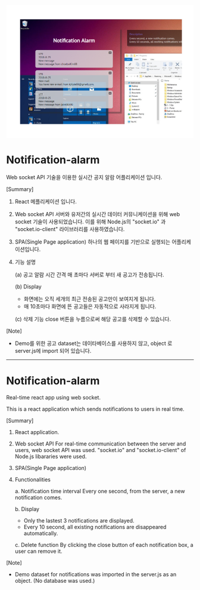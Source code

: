 <div align="center">	
    <img src="Notification-alarm.png" width="800px"</img> 
</div>	


# Notification-alarm

Web socket API 기술을 이용한 실시간 공지 알람 어플리케이션 입니다. 

[Summary]

1) React 메플리케이션 입니다.

2) Web socket API
  서버와 유저간의 실시간 데이터 커뮤니케이션을 위해 web socket 기술이 사용되었습니다. 
  이를 위해 Node.js의 "socket.io" 과 "socket.io-client" 라이브러리를 사용하였습니다.

3) SPA(Single Page application)
  하나의 웹 페이지를 기반으로 실행되는 어플리케이션입니다.

4) 기능 설명
  
    (a) 공고 알람 시간 간격
       매 초마다 서버로 부터 새 공고가 전송됩니다.
  
    (b) Display
      - 화면에는 오직 세개의 최근 전송된 공고만이 보여지게 됩니다.
      - 매 10초마다 화면에 뜬 공고들은 자동적으로 사라지게 됩니다.
  
    (c) 삭제 기능
       close 버튼을 누름으로써 해당 공고를 삭제할 수 있습니다.


[Note]
- Demo를 위한 공고 dataset는 데이타베이스를 사용하지 않고, object 로 server.js에 import 되어 있습니다.


----------------------------------------------------------------------------------------------------------------------------------------


# Notification-alarm

Real-time react app using web socket. 

This is a react application which sends notifications to users in real time.


[Summary]

1) React application.

2) Web socket API
  For real-time communication between the server and users, web socket API was used. 
  "socket.io" and "socket.io-client" of Node.js libararies were used.

3) SPA(Single Page application)

4) Functionalities
  
     a. Notification time interval
      Every one second, from the server, a new notification comes. 
  
     b. Display
      - Only the lastest 3 notifications are displayed. 
      - Every 10 second, all existing notifications are disappeared automatically.
  
     c. Delete function
       By clicking the close button of each notification box, a user can remove it.


[Note]
- Demo dataset for notifications was imported in the server.js as an object. (No database was used.)
